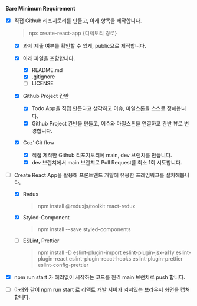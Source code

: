 **Bare Minimum Requirement**
- [x] 직접 Github 리포지토리를 만들고, 아래 항목을 제작합니다.
  > npx create-react-app {디렉토리 경로}

    - [x] 과제 제출 여부를 확인할 수 있게, public으로 제작합니다.

    - [x] 아래 파일을 포함합니다.
        - [x] README.md
        - [x] .gitignore
        - [ ] LICENSE

    - [x] Github Project 칸반
        - [x] Todo App을 직접 만든다고 생각하고 이슈, 마일스톤을 스스로 정해봅니다.
        - [x] Github Project 칸반을 만들고, 이슈와 마일스톤을 연결하고 칸반 뷰로 변경합니다.

    - [x] Coz’ Git flow
        - [x] 직접 제작한 Github 리포지토리에 main, dev 브랜치를 만듭니다.
        - [x] dev 브랜치에서 main 브랜치로 Pull Request를 최소 1회 시도합니다.

- [ ] Create React App을 활용해 프론트엔드 개발에 유용한 프레임워크를 설치해봅니다.
    - [x] Redux
      > npm install @reduxjs/toolkit react-redux

    - [x] Styled-Component
      > npm install --save styled-components

    - [ ] ESLint, Prettier
      > npm install -D eslint-plugin-import eslint-plugin-jsx-a11y eslint-plugin-react eslint-plugin-react-hooks eslint-plugin-prettier eslint-config-prettier

- [x] npm run start 가 에러없이 시작하는 코드를 원격 main 브랜치로 push 합니다.

- [ ] 아래와 같이 npm run start 로 리액트 개발 서버가 켜져있는 브라우저 화면을 캡쳐합니다.
